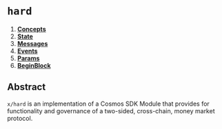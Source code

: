 <!--
order: 0
title: "Hard Overview"
parent:
  title: "hard"
-->

# `hard`

<!-- TOC -->

1. **[Concepts](01_concepts.md)**
2. **[State](02_state.md)**
3. **[Messages](03_messages.md)**
4. **[Events](04_events.md)**
5. **[Params](05_params.md)**
6. **[BeginBlock](06_begin_block.md)**

## Abstract

`x/hard` is an implementation of a Cosmos SDK Module that provides for functionality and governance of a two-sided, cross-chain, money market protocol.

